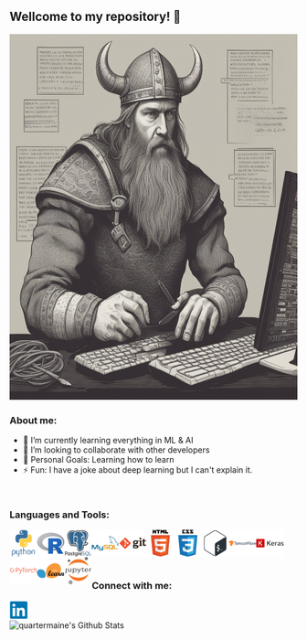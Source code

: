 ## Wellcome to my repository! 👋

<img src="images/output_file_1.png" height="640px" width="640px">

### About me:
- 🌱 I’m currently learning everything in ML & AI 
- 👯 I’m looking to collaborate with other developers
- 🥅 Personal Goals: Learning how to learn
- ⚡ Fun: I have a joke about deep learning but I can't explain it. 
<br />

### Languages and Tools:
<!-- Python -->
[<img align="left" alt="Python" width="48px" src="https://raw.githubusercontent.com/devicons/devicon/master/icons/python/python-original-wordmark.svg" />][python]
<!-- R -->
[<img align="left" alt="R" width="48px" src="https://raw.githubusercontent.com/github/explore/80688e429a7d4ef2fca1e82350fe8e3517d3494d/topics/r/r.png" />][R]
<!-- postgreSQL -->
[<img align="left" alt="SQL" width="48px" src="https://raw.githubusercontent.com/devicons/devicon/master/icons/postgresql/postgresql-original-wordmark.svg" />][sql]
<!-- MySQL -->
[<img align="left" alt="MySQL" width="48px" src="https://raw.githubusercontent.com/devicons/devicon/master/icons/mysql/mysql-original-wordmark.svg" />][mysql]
<!-- MongoDB -->
<!-- [<img align="left" alt="MongoDB" width="42px" src="https://raw.githubusercontent.com/github/explore/80688e429a7d4ef2fca1e82350fe8e3517d3494d/topics/mongodb/mongodb.png" />][mongodb] -->
<!-- Git -->
[<img align="left" alt="Git" width="48px" src="https://raw.githubusercontent.com/devicons/devicon/master/icons/git/git-original-wordmark.svg" />][git]
<!-- GitHub -->
<!-- [<img align="left" alt="GitHub" width="42px" src="https://raw.githubusercontent.com/github/explore/78df643247d429f6cc873026c0622819ad797942/topics/github/github.png" />][github] -->
<!-- HTML5 -->
[<img align="left" alt="HTML5" width="48px" src="https://raw.githubusercontent.com/devicons/devicon/master/icons/html5/html5-original-wordmark.svg" />][html5]
<!-- CSS3 -->
[<img align="left" alt="CSS3" width="48px" src="https://raw.githubusercontent.com/devicons/devicon/master/icons/css3/css3-original-wordmark.svg" />][css3]
<!-- bash -->
[<img align="left" alt="terminal" width="48px" src="https://raw.githubusercontent.com/devicons/devicon/master/icons/bash/bash-original.svg" />][bash]
<!-- tensorflow -->
[<img align="left" alt="tensorflow" width="48px" src="https://raw.githubusercontent.com/devicons/devicon/master/icons/tensorflow/tensorflow-original-wordmark.svg" />][tensorflow]
<!-- keras -->
[<img align="left" alt="keras" width="48px" src="https://raw.githubusercontent.com/devicons/devicon/master/icons/keras/keras-original-wordmark.svg" />][keras]
<!-- Pytorch -->
[<img align="left" alt="pytorch" width="48px" src="https://raw.githubusercontent.com/devicons/devicon/master/icons/pytorch/pytorch-plain-wordmark.svg" />][pytorch]
<!-- scikit-learn -->
[<img align="left" alt="scikit-learn" width="48px" src="https://raw.githubusercontent.com/devicons/devicon/master/icons/scikitlearn/scikitlearn-original.svg" />][scikit-learn]
<!-- H2o -->
<!-- [<img align="left" alt="H2o.ai" width="42px" src="https://raw.githubusercontent.com/h2oai/tutorials/master/.github/h2o-ai-logo-plain.png" />][h2o] -->
<!-- Jupyter Notebook -->
[<img align="left" alt="Jupyter Notebook" width="48px" src="https://raw.githubusercontent.com/devicons/devicon/master/icons/jupyter/jupyter-original-wordmark.svg" />][Jupyter Notebook]
<br />
<!-- laguage/skill -->
<!-- language/skill -->
<!-- language/skill -->
<!-- language/skill -->
<br />
<br />

### Connect with me:
[<img align="left" alt="quartermaine | LinkedIn" width="32px" src="https://raw.githubusercontent.com/devicons/devicon/master/icons/linkedin/linkedin-original.svg" />][linkedin]
<br />
<br />
<img align="left" alt="quartermaine's Github Stats" src="https://github-readme-stats.vercel.app/api?username=quartermaine&show_icons=true&hide_border=true&title_color=ffffff&icon_color=bb2acf&text_color=daf7dc&bg_color=151515" />


[img]: https://som.yale.edu/sites/default/files/event-image.jpg
[linkedin]: https://www.linkedin.com/in/andreas-christopoulos-charitos-63382268/
[python]: https://www.python.org/
[R]: https://www.r-project.org/
[sql]: https://en.wikipedia.org/wiki/SQL
[mysql]: https://www.mysql.com/
<!-- [mongodb]: https://www.mongodb.com/ -->
[git]: https://git-scm.com/
<!-- [github]: https://github.com/ -->
[html5]: https://en.wikipedia.org/wiki/HTML5
[css3]: https://www.w3.org/Style/CSS/Overview.en.html
[bash]: https://www.gnu.org/software/bash/
[tensorflow]: https://www.tensorflow.org/
[keras]: https://keras.io/
[scikit-learn]: https://scikit-learn.org/stable/
<!-- [h2o]: https://training.h2o.ai/ -->
[Jupyter Notebook]: https://github.com/jupyter/notebook
[pytorch]: https://pytorch.org/



